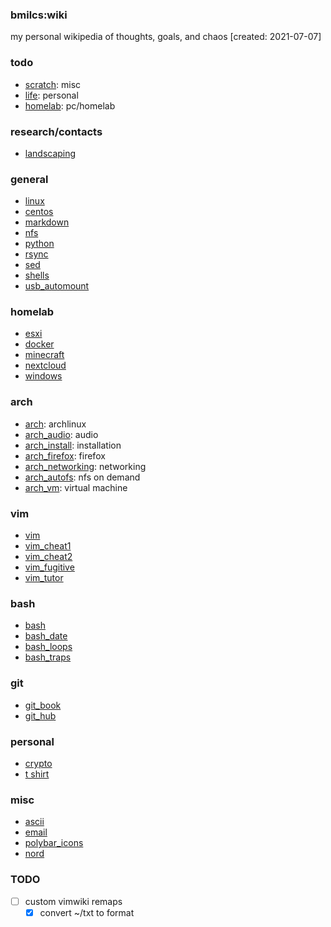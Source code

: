 ### bmilcs:wiki
my personal wikipedia of thoughts, goals, and chaos [created: 2021-07-07]

### todo
* [scratch](scratch.md):           misc
* [life](life.md):              personal
* [homelab](homelab.md):           pc/homelab

### research/contacts
* [landscaping](landscaping.md)


### general
* [linux](linux.md)
* [centos](centos.md)
* [markdown](markdown.md)
* [nfs](nfs.md)
* [python](python.md)
* [rsync](rsync.md)
* [sed](sed.md)
* [shells](shells.md)
* [usb_automount](usb_automount.md)
 
### homelab
* [esxi](esxi.md)
* [docker](docker.md)
* [minecraft](minecraft.md)
* [nextcloud](nextcloud.md)
* [windows](windows.md)
 
### arch
* [arch](arch.md):              archlinux
* [arch_audio](arch_audio.md):        audio 
* [arch_install](arch_install.md):      installation
* [arch_firefox](arch_firefox.md):      firefox
* [arch_networking](arch_networking.md):   networking
* [arch_autofs](arch_autofs.md):       nfs on demand
* [arch_vm](arch_vm.md):           virtual machine

### vim
* [vim](vim.md)
* [vim_cheat1](vim_cheat1.md)
* [vim_cheat2](vim_cheat2.md)
* [vim_fugitive](vim_fugitive.md)
* [vim_tutor](vim_tutor.md)

### bash
* [bash](bash.md)
* [bash_date](bash_date.md)
* [bash_loops](bash_loops.md)
* [bash_traps](bash_traps.md)

### git
* [git_book](git_book.md)
* [git_hub](git_hub.md)

### personal
* [crypto](crypto.md)
* [t shirt](t-shirt.md)
 
### misc
* [ascii](ascii.md)
* [email](email.md)
* [polybar_icons](polybar_icons.md)
* [nord](nord.md)

### TODO
- [ ] custom vimwiki remaps
  - [X] convert ~/txt to format
